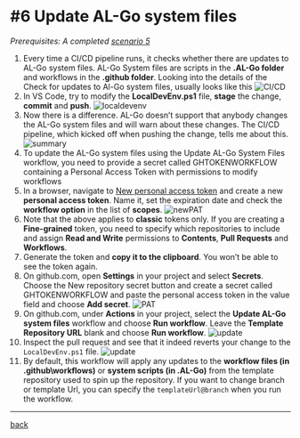 # #6 Update AL-Go system files
*Prerequisites: A completed [scenario 5](RegisterProductionEnvironment.md)*

1. Every time a CI/CD pipeline runs, it checks whether there are updates to AL-Go system files. AL-Go System files are scripts in the **.AL-Go folder** and workflows in the **.github folder**. Looking into the details of the Check for updates to Al-Go system files, usually looks like this
![CI/CD](https://github.com/microsoft/AL-Go/assets/10775043/8322a06e-a270-4b6d-8d92-ccc547ca4555)
1. In VS Code, try to modify the **LocalDevEnv.ps1** file, **stage** the change, **commit** and **push**.
![localdevenv](https://github.com/microsoft/AL-Go/assets/10775043/9eb67bc0-5460-44c5-8ede-fc8f6545a821)
1. Now there is a difference. AL-Go doesn’t support that anybody changes the AL-Go system files and will warn about these changes. The CI/CD pipeline, which kicked off when pushing the change, tells me about this.
![summary](https://github.com/microsoft/AL-Go/assets/10775043/8b87cf1e-5f39-487d-9b39-4ebf9a39706a)
1. To update the AL-Go system files using the Update AL-Go System Files workflow, you need to provide a secret called GHTOKENWORKFLOW containing a Personal Access Token with permissions to modify workflows
1. In a browser, navigate to [New personal access token](https://github.com/settings/tokens/new) and create a new **personal access token**. Name it, set the expiration date and check the **workflow option** in the list of **scopes**.
![newPAT](https://github.com/microsoft/AL-Go/assets/10775043/1ab9978a-37e8-423a-8f8e-5c0203f7ae00)
1. Note that the above applies to **classic** tokens only. If you are creating a **Fine-grained** token, you need to specify which repositories to include and assign **Read and Write** permissions to **Contents**, **Pull Requests** and **Workflows**.
1. Generate the token and **copy it to the clipboard**. You won’t be able to see the token again.
1. On github.com, open **Settings** in your project and select **Secrets**. Choose the New repository secret button and create a secret called GHTOKENWORKFLOW and paste the personal access token in the value field and choose **Add secret**.
![PAT](https://github.com/microsoft/AL-Go/assets/10775043/7dcccca3-ec43-47ba-bffb-795332c890ad)
1. On github.com, under **Actions** in your project, select the **Update AL-Go system files** workflow and choose **Run workflow**. Leave the **Template Repository URL** blank and choose **Run workflow**.
![update](https://github.com/microsoft/AL-Go/assets/10775043/221e6aa1-27a8-47ea-b011-88bb6b7005b9)
1. Inspect the pull request and see that it indeed reverts your change to the `LocalDevEnv.ps1` file.
![update](https://github.com/microsoft/AL-Go/assets/10775043/c5811750-eeb2-4ce5-a8a6-9d7db620c81e)
1. By default, this workflow will apply any updates to the **workflow files (in .github\workflows)** or **system scripts (in .AL-Go)** from the template repository used to spin up the repository. If you want to change branch or template Url, you can specify the `templateUrl@branch` when you run the workflow.

---
[back](../README.md)
